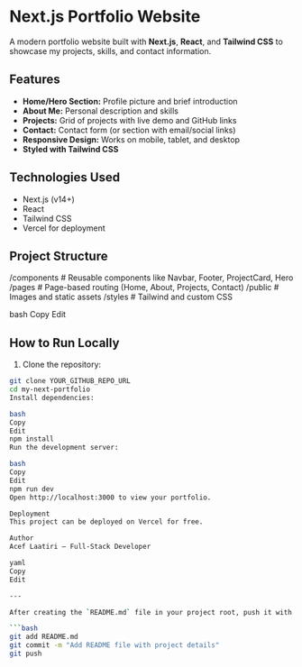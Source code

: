 # Next.js Portfolio Website

A modern portfolio website built with **Next.js**, **React**, and **Tailwind CSS** to showcase my projects, skills, and contact information.

## Features

- **Home/Hero Section:** Profile picture and brief introduction
- **About Me:** Personal description and skills
- **Projects:** Grid of projects with live demo and GitHub links
- **Contact:** Contact form (or section with email/social links)
- **Responsive Design:** Works on mobile, tablet, and desktop
- **Styled with Tailwind CSS**

## Technologies Used

- Next.js (v14+)
- React
- Tailwind CSS
- Vercel for deployment

## Project Structure

/components # Reusable components like Navbar, Footer, ProjectCard, Hero
/pages # Page-based routing (Home, About, Projects, Contact)
/public # Images and static assets
/styles # Tailwind and custom CSS

bash
Copy
Edit

## How to Run Locally

1. Clone the repository:

```bash
git clone YOUR_GITHUB_REPO_URL
cd my-next-portfolio
Install dependencies:

bash
Copy
Edit
npm install
Run the development server:

bash
Copy
Edit
npm run dev
Open http://localhost:3000 to view your portfolio.

Deployment
This project can be deployed on Vercel for free.

Author
Acef Laatiri – Full-Stack Developer

yaml
Copy
Edit

---

After creating the `README.md` file in your project root, push it with:  

```bash
git add README.md
git commit -m "Add README file with project details"
git push